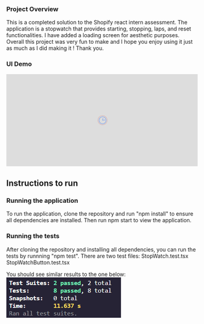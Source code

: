 ### Project Overview
This is a completed solution to the Shopify react intern assessment. The application is a stopwatch that provides starting, stopping, laps, and reset functionalities. I have added a loading screen for aesthetic purposes. Overall this project was very fun to make and I hope you enjoy using it just as much as I did making it ! Thank you.

### UI Demo
![](./gifs/app-usage.gif)

## Instructions to run

### Running the application

To run the application, clone the repository and run "npm install" to ensure all dependencies are installed. Then run npm start to view the application.

### Running the tests

After cloning the repository and installing all dependencies, you can run the tests by runnning "npm test". There are two test files: StopWatch.test.tsx StopWatchButton.test.tsx

You should see similar results to the one below:
<br/>
![](./screenshots/test-results.png)
